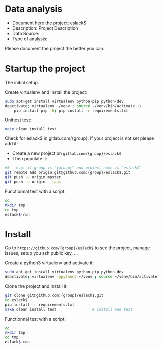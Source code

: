 # Data analysis
- Document here the project: eslack$
- Description: Project Description
- Data Source:
- Type of analysis:

Please document the project the better you can.

# Startup the project

The initial setup.

Create virtualenv and install the project:
```bash
sudo apt-get install virtualenv python-pip python-dev
deactivate; virtualenv ~/venv ; source ~/venv/bin/activate ;\
    pip install pip -U; pip install -r requirements.txt
```

Unittest test:
```bash
make clean install test
```

Check for eslack$ in gitlab.com/{group}.
If your project is not set please add it:

- Create a new project on `gitlab.com/{group}/eslack$`
- Then populate it:

```bash
##   e.g. if group is "{group}" and project_name is "eslack$"
git remote add origin git@github.com:{group}/eslack$.git
git push -u origin master
git push -u origin --tags
```

Functionnal test with a script:

```bash
cd
mkdir tmp
cd tmp
eslack$-run
```

# Install

Go to `https://github.com/{group}/eslack$` to see the project, manage issues,
setup you ssh public key, ...

Create a python3 virtualenv and activate it:

```bash
sudo apt-get install virtualenv python-pip python-dev
deactivate; virtualenv -ppython3 ~/venv ; source ~/venv/bin/activate
```

Clone the project and install it:

```bash
git clone git@github.com:{group}/eslack$.git
cd eslack$
pip install -r requirements.txt
make clean install test                # install and test
```
Functionnal test with a script:

```bash
cd
mkdir tmp
cd tmp
eslack$-run
```
